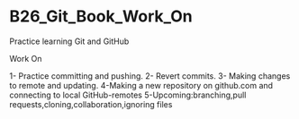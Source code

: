 # B26_Git_Book_Work_On

Practice learning Git and GitHub

Work On

1- Practice committing and pushing.
2- Revert commits.
3- Making changes to remote and updating.
4-Making a new repository on github.com and connecting to local GitHub-remotes
5-Upcoming:branching,pull requests,cloning,collaboration,ignoring files



